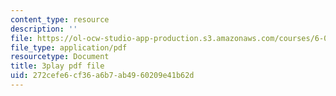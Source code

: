 ```yaml
---
content_type: resource
description: ''
file: https://ol-ocw-studio-app-production.s3.amazonaws.com/courses/6-0001-introduction-to-computer-science-and-programming-in-python-fall-2016/272cefe6cf36a6b7ab4960209e41b62d_o9nW0uBqvEo.pdf
file_type: application/pdf
resourcetype: Document
title: 3play pdf file
uid: 272cefe6-cf36-a6b7-ab49-60209e41b62d
---
```

